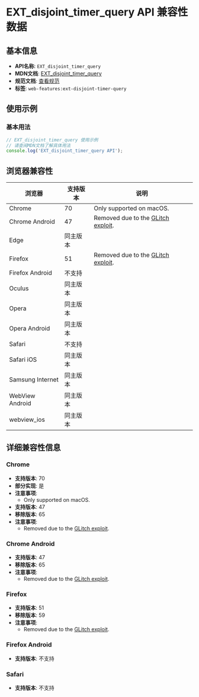 # EXT_disjoint_timer_query API 兼容性数据

## 基本信息

- **API名称**: `EXT_disjoint_timer_query`
- **MDN文档**: [EXT_disjoint_timer_query](https://developer.mozilla.org/docs/Web/API/EXT_disjoint_timer_query)
- **规范文档**: [查看规范](https://registry.khronos.org/webgl/extensions/EXT_disjoint_timer_query/)
- **标签**: `web-features:ext-disjoint-timer-query`

## 使用示例

### 基本用法

```javascript
// EXT_disjoint_timer_query 使用示例
// 请查阅MDN文档了解具体用法
console.log('EXT_disjoint_timer_query API');
```

## 浏览器兼容性

| 浏览器 | 支持版本 | 说明 |
|--------|----------|------|
| Chrome | 70 | Only supported on macOS. |
| Chrome Android | 47 | Removed due to the [GLitch exploit](https://www.vusec.net/projects/glitch/). |
| Edge | 同主版本 |  |
| Firefox | 51 | Removed due to the [GLitch exploit](https://www.vusec.net/projects/glitch/). |
| Firefox Android | 不支持 |  |
| Oculus | 同主版本 |  |
| Opera | 同主版本 |  |
| Opera Android | 同主版本 |  |
| Safari | 不支持 |  |
| Safari iOS | 同主版本 |  |
| Samsung Internet | 同主版本 |  |
| WebView Android | 同主版本 |  |
| webview_ios | 同主版本 |  |

## 详细兼容性信息

### Chrome

- **支持版本**: 70
- **部分实现**: 是
- **注意事项**:
  - Only supported on macOS.
- **支持版本**: 47
- **移除版本**: 65
- **注意事项**:
  - Removed due to the [GLitch exploit](https://www.vusec.net/projects/glitch/).

### Chrome Android

- **支持版本**: 47
- **移除版本**: 65
- **注意事项**:
  - Removed due to the [GLitch exploit](https://www.vusec.net/projects/glitch/).

### Firefox

- **支持版本**: 51
- **移除版本**: 59
- **注意事项**:
  - Removed due to the [GLitch exploit](https://www.vusec.net/projects/glitch/).

### Firefox Android

- **支持版本**: 不支持

### Safari

- **支持版本**: 不支持

